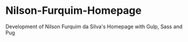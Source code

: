 # Nilson-Furquim-Homepage
Development of Nilson Furquim da Silva's Homepage with Gulp, Sass and Pug
